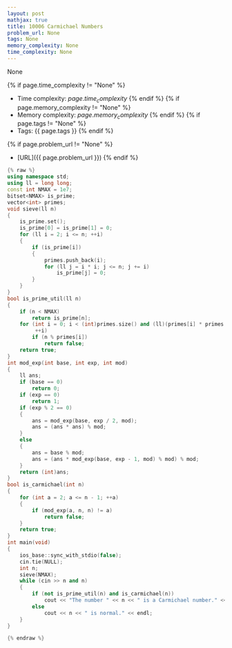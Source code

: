 ```yaml
---
layout: post
mathjax: true
title: 10006 Carmichael Numbers
problem_url: None
tags: None
memory_complexity: None
time_complexity: None
---
```


None


{% if page.time_complexity != "None" %}
- Time complexity: ${{ page.time_complexity }}$
{% endif %}
{% if page.memory_complexity != "None" %}
- Memory complexity: ${{ page.memory_complexity }}$
{% endif %}
{% if page.tags != "None" %}
- Tags: {{ page.tags }}
{% endif %}

{% if page.problem_url != "None" %}
- [URL]({{ page.problem_url }})
{% endif %}

```cpp
{% raw %}
using namespace std;
using ll = long long;
const int NMAX = 1e7;
bitset<NMAX> is_prime;
vector<int> primes;
void sieve(ll n)
{
    is_prime.set();
    is_prime[0] = is_prime[1] = 0;
    for (ll i = 2; i <= n; ++i)
    {
        if (is_prime[i])
        {
            primes.push_back(i);
            for (ll j = i * i; j <= n; j += i)
                is_prime[j] = 0;
        }
    }
}
bool is_prime_util(ll n)
{
    if (n < NMAX)
        return is_prime[n];
    for (int i = 0; i < (int)primes.size() and (ll)(primes[i] * primes[i]) <= n;
         ++i)
        if (n % primes[i])
            return false;
    return true;
}
int mod_exp(int base, int exp, int mod)
{
    ll ans;
    if (base == 0)
        return 0;
    if (exp == 0)
        return 1;
    if (exp % 2 == 0)
    {
        ans = mod_exp(base, exp / 2, mod);
        ans = (ans * ans) % mod;
    }
    else
    {
        ans = base % mod;
        ans = (ans * mod_exp(base, exp - 1, mod) % mod) % mod;
    }
    return (int)ans;
}
bool is_carmichael(int n)
{
    for (int a = 2; a <= n - 1; ++a)
    {
        if (mod_exp(a, n, n) != a)
            return false;
    }
    return true;
}
int main(void)
{
    ios_base::sync_with_stdio(false);
    cin.tie(NULL);
    int n;
    sieve(NMAX);
    while (cin >> n and n)
    {
        if (not is_prime_util(n) and is_carmichael(n))
            cout << "The number " << n << " is a Carmichael number." << endl;
        else
            cout << n << " is normal." << endl;
    }
}

{% endraw %}
```